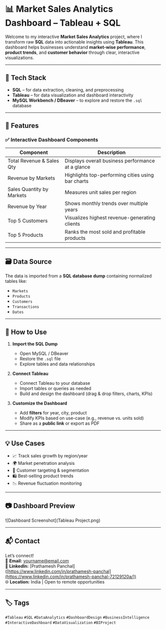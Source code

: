 # 📊 **Market Sales Analytics Dashboard – Tableau + SQL**

Welcome to my interactive **Market Sales Analytics** project, where I transform raw **SQL** data into actionable insights using **Tableau**. This dashboard helps businesses understand **market-wise performance**, **product trends**, and **customer behavior** through clear, interactive visualizations.

---

## 🧰 Tech Stack

- **SQL** – for data extraction, cleaning, and preprocessing  
- **Tableau** – for data visualization and dashboard interactivity  
- **MySQL Workbench / DBeaver** – to explore and restore the `.sql` database  

---

## 📌 Features

### ✅ Interactive Dashboard Components

| **Component**               | **Description**                                       |
|----------------------------|--------------------------------------------------------|
| Total Revenue & Sales Qty  | Displays overall business performance at a glance     |
| Revenue by Markets         | Highlights top-performing cities using bar charts     |
| Sales Quantity by Markets  | Measures unit sales per region                        |
| Revenue by Year            | Shows monthly trends over multiple years              |
| Top 5 Customers            | Visualizes highest revenue-generating clients         |
| Top 5 Products             | Ranks the most sold and profitable products           |

---

## 🗃️ Data Source

The data is imported from a **SQL database dump** containing normalized tables like:

- `Markets`
- `Products`
- `Customers`
- `Transactions`
- `Dates`


---

## 🚀 How to Use

1. **Import the SQL Dump**  
   - Open MySQL / DBeaver  
   - Restore the `.sql` file  
   - Explore tables and data relationships

2. **Connect Tableau**  
   - Connect Tableau to your database  
   - Import tables or queries as needed  
   - Build and design the dashboard (drag & drop filters, charts, KPIs)

3. **Customize the Dashboard**  
   - Add **filters** for year, city, product  
   - Modify KPIs based on use-case (e.g., revenue vs. units sold)  
   - Share as a **public link** or export as PDF

---

## 💡 Use Cases

- 📈 Track sales growth by region/year  
- 🌍 Market penetration analysis  
- 🎯 Customer targeting & segmentation  
- 🛍️ Best-selling product trends  
- 📉 Revenue fluctuation monitoring

---

## 📷 Dashboard Preview

![Dashboard Screenshot](Tableau Project.png)


---

## 📬 Contact

Let’s connect!  
📧 **Email:** yourname@email.com  
🔗 **LinkedIn:** [Prathamesh Panchal]([https://www.linkedin.com/in/prathamesh-panchal](https://www.linkedin.com/in/prathamesh-panchal-72129120a/])  
🌐 **Location:** India | Open to remote opportunities  

---

## 🏷️ Tags

`#Tableau` `#SQL` `#DataAnalytics` `#DashboardDesign` `#BusinessIntelligence` `#InteractiveDashboard` `#DataVisualization` `#BIProject`
